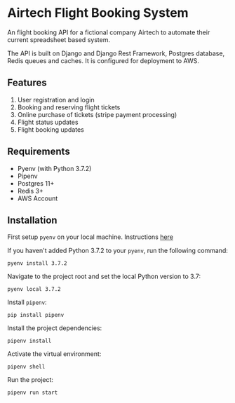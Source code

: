# Airtech Flight Booking System
An flight booking API for a fictional company Airtech to automate their current spreadsheet based system.

The API is built on Django and Django Rest Framework, Postgres database, Redis queues and caches. It is configured for deployment to AWS.

## Features
1. User registration and login
2. Booking and reserving flight tickets
3. Online purchase of tickets (stripe payment processing)
4. Flight status updates
5. Flight booking updates

## Requirements
- Pyenv (with Python 3.7.2)
- Pipenv
- Postgres 11+
- Redis 3+
- AWS Account

## Installation
First setup `pyenv` on your local machine. Instructions [here](https://github.com/pyenv/pyenv)

If you haven't added Python 3.7.2 to your `pyenv`, run the following command:
```
pyenv install 3.7.2
```
Navigate to the project root and set the local Python version to 3.7:
```
pyenv local 3.7.2
```
Install `pipenv`:
```
pip install pipenv
```
Install the project dependencies:
```
pipenv install
```
Activate the virtual environment:
```
pipenv shell
```
Run the project:
```
pipenv run start
```

